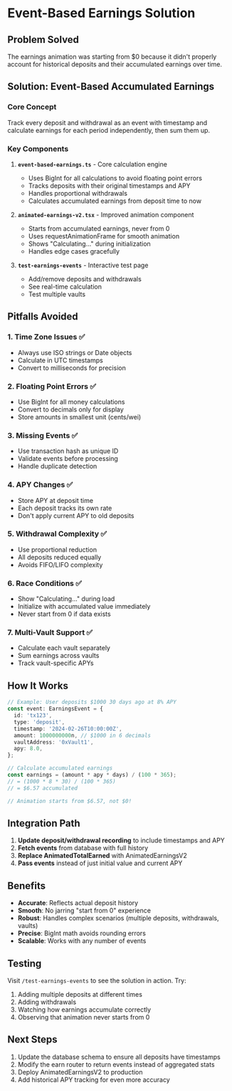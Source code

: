 # Event-Based Earnings Solution

## Problem Solved

The earnings animation was starting from $0 because it didn't properly account for historical deposits and their accumulated earnings over time.

## Solution: Event-Based Accumulated Earnings

### Core Concept

Track every deposit and withdrawal as an event with timestamp and calculate earnings for each period independently, then sum them up.

### Key Components

1. **`event-based-earnings.ts`** - Core calculation engine

   - Uses BigInt for all calculations to avoid floating point errors
   - Tracks deposits with their original timestamps and APY
   - Handles proportional withdrawals
   - Calculates accumulated earnings from deposit time to now

2. **`animated-earnings-v2.tsx`** - Improved animation component

   - Starts from accumulated earnings, never from 0
   - Uses requestAnimationFrame for smooth animation
   - Shows "Calculating..." during initialization
   - Handles edge cases gracefully

3. **`test-earnings-events`** - Interactive test page
   - Add/remove deposits and withdrawals
   - See real-time calculation
   - Test multiple vaults

## Pitfalls Avoided

### 1. **Time Zone Issues** ✅

- Always use ISO strings or Date objects
- Calculate in UTC timestamps
- Convert to milliseconds for precision

### 2. **Floating Point Errors** ✅

- Use BigInt for all money calculations
- Convert to decimals only for display
- Store amounts in smallest unit (cents/wei)

### 3. **Missing Events** ✅

- Use transaction hash as unique ID
- Validate events before processing
- Handle duplicate detection

### 4. **APY Changes** ✅

- Store APY at deposit time
- Each deposit tracks its own rate
- Don't apply current APY to old deposits

### 5. **Withdrawal Complexity** ✅

- Use proportional reduction
- All deposits reduced equally
- Avoids FIFO/LIFO complexity

### 6. **Race Conditions** ✅

- Show "Calculating..." during load
- Initialize with accumulated value immediately
- Never start from 0 if data exists

### 7. **Multi-Vault Support** ✅

- Calculate each vault separately
- Sum earnings across vaults
- Track vault-specific APYs

## How It Works

```typescript
// Example: User deposits $1000 30 days ago at 8% APY
const event: EarningsEvent = {
  id: 'tx123',
  type: 'deposit',
  timestamp: '2024-02-26T10:00:00Z',
  amount: 1000000000n, // $1000 in 6 decimals
  vaultAddress: '0xVault1',
  apy: 8.0,
};

// Calculate accumulated earnings
const earnings = (amount * apy * days) / (100 * 365);
// = (1000 * 8 * 30) / (100 * 365)
// = $6.57 accumulated

// Animation starts from $6.57, not $0!
```

## Integration Path

1. **Update deposit/withdrawal recording** to include timestamps and APY
2. **Fetch events** from database with full history
3. **Replace AnimatedTotalEarned** with AnimatedEarningsV2
4. **Pass events** instead of just initial value and current APY

## Benefits

- **Accurate**: Reflects actual deposit history
- **Smooth**: No jarring "start from 0" experience
- **Robust**: Handles complex scenarios (multiple deposits, withdrawals, vaults)
- **Precise**: BigInt math avoids rounding errors
- **Scalable**: Works with any number of events

## Testing

Visit `/test-earnings-events` to see the solution in action. Try:

1. Adding multiple deposits at different times
2. Adding withdrawals
3. Watching how earnings accumulate correctly
4. Observing that animation never starts from 0

## Next Steps

1. Update the database schema to ensure all deposits have timestamps
2. Modify the earn router to return events instead of aggregated stats
3. Deploy AnimatedEarningsV2 to production
4. Add historical APY tracking for even more accuracy
